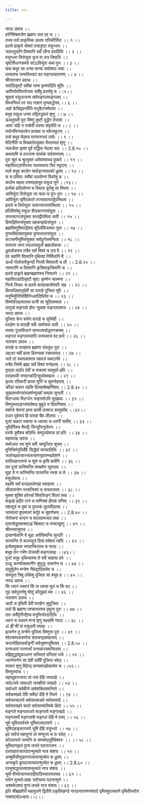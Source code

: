 ```yaml
---
title: ००८

---
```

नारद उवाच ।।  
हरेर्निमेषमात्रेण ब्रह्मणः पात एव च ।।  
तस्य पाते प्राकृतिकः प्रलयः परिकीर्त्तितः ।। १ ।।  
प्रलये प्राकृते चोक्तं तत्रादृष्टा वसुन्धरा ।।  
जलप्लुतानि विश्वानि सर्वे लीना हराविति ।। २ ।।  
वसुन्धरा तिरोभूता कुत्र वा तत्र तिष्ठति ।।  
सृष्टेर्विधानसमये साऽऽविर्भूता कथं पुनः ।। ३ ।।  
कथं बभूव सा धन्या मान्या सर्वाश्रया जया ।।  
तस्याश्च जन्मविस्तारं वद मङ्गलकारणम् ।। ४ ।।  
श्रीनारायण उवाच ।।  
सर्वादिसृष्टौ सर्वेषां जन्म कृष्णादिति श्रुतिः ।।  
आविर्भावस्तिरोभावः सर्वेषु प्रलयेषु च ।।५।।  
श्रूयतां वसुधाजन्म सर्वमङ्गलमङ्गलम् ।।  
विघ्ननिघ्नं परं पाप नाशनं पुण्यवर्द्धनम् ।। ६ ।।  
अहो केचिद्वदन्तीति मधुकैटभमेदसा ।।  
बभूव वसुधा धन्या तद्विरुद्धमतं शृणु ।। ७ ।।  
ऊचतुस्तौ पुरा विष्णुं तुष्टौ युद्धेन तेजसा ।।  
आवां जहि न यत्रोर्वी पयसा संवृतेति च ।। ८ ।।  
तयोर्जीवनकालेन प्रत्यक्षा च भवेत्स्फुटम् ।।  
ततो बभूव मेदश्च मरणानन्तरं तयोः ।। ९ ।।  
मेदिनीति च विख्यातेत्युक्ता यैस्तन्मतं शृणु ।।  
जलधौता कृशा पूर्वं वर्द्धिता मेदसा यतः ।। 2.8.१० ।।  
कथयामि च तज्जन्म सार्थकं सर्वसम्मतम् ।।  
पुरा श्रुतं च श्रुत्युक्तं धर्मवक्त्राच्च पुष्करे ।। ११ ।।  
महाविराट्शरीरस्य जलस्थस्य चिरं स्फुटम् ।।  
मलो बभूव कालेन सर्वाङ्गव्यापको ध्रुवम् ।। १२ ।।  
स च प्रविष्टः सर्वेषां तल्लोम्नां विवरेषु च ।।  
कालेन महता तस्माद्बभूव वसुधा मुने ।।१३।।  
प्रत्येकं प्रतिलोम्नां च स्थिता कूपेषु सा स्थिरा ।।  
आविर्भूता तिरोभूता सा चला च पुनः पुनः ।। १४ ।।  
आविर्भूता सृष्टिकाले तज्जलात्पर्य्युपस्थिता ।।  
प्रलये च तिरोभूता जलाभ्यन्तरवस्थिता ।। १५ ।।  
प्रतिविश्वेषु वसुधा शैलकाननसंयुता ।।  
सप्तसागरसंयुक्ता सप्तद्वीपमिता सती ।। १५ ।।  
हिमाद्रिमेरुसंयुक्ता ग्रहचन्द्रार्कसंयुता ।।  
ब्रह्मविष्णुशिवाद्यैश्च सुरैर्लोकैस्तथा नुता ।। १७ ।।  
पुण्यतीर्थसमायुक्ता पुण्यभारतसंयुता ।।  
काञ्चनीभूमिसंयुक्ता सर्वदुर्गसमन्विता ।। १८ ।।  
पातालाः सप्त तदधस्तदूर्ध्वे ब्रह्मलोककः ।।  
ध्रुवलोकश्च तत्रैव सर्वं विश्वं च तत्र वै ।। १९ ।।  
एवं सर्वाणि विश्वानि पृथिव्यां निर्मितानि वै ।।  
ऊर्ध्वं गोलोकवैकुण्ठौ नित्यौ विश्वपरौ च तौ ।। 2.8.२० ।।  
नश्वराणि च विश्वानि कृत्रिमाकृत्रिमाणि च ।।  
प्रलये प्राकृते ब्रह्मन्ब्रह्मणश्च निपातने ।। २१ ।।  
महाविराडादिसृष्टौ सृष्टः कृष्णेन चात्मना ।।  
नित्ये स्थितः स प्रलये काष्ठाकाशेश्वरैः सह ।। २२ ।।  
क्षित्यधिष्ठातृदेवी सा वाराहे पूजिता सुरैः ।।  
मनुभिर्मुनिभिर्विप्रैर्गन्धर्वादिभिरेव च ।। २३ ।।  
विष्णोर्वराहरूपस्य पत्नी सा श्रुतिसम्मता ।।  
तत्पुत्रो मङ्गलो ज्ञेयः सुयशा मङ्गलात्मजः ।। २४ ।।  
नारद उवाच ।।  
पूजिता केन रूपेण वाराहे च सुरैर्मही ।।  
वराहेण च वाराही सर्वैः सर्वाश्रया सती ।। २५ ।।  
तस्याः पूजाविधानं चाप्यधश्चोद्धरणक्रमम् ।।  
मङ्गलं मङ्गलस्यापि जन्मव्यासं वद प्रभो ।। २६ ।।  
नारायण उवाच ।।  
वाराहे च वराहश्च ब्रह्मणा संस्तुतः पुरा ।।  
उद्दधार महीं हत्वा हिरण्याक्षं रसातलात् ।। २७ ।।  
जले तां स्थापयामास पद्मपत्रं यथाऽर्णवे ।।  
तत्रैव निर्ममे ब्रह्मा सर्वं विश्वं मनोहरम् ।। २८ ।।  
दृष्ट्वा तदधि देवीं च सकामां कामुको हरिः ।।  
वराहरूपी भगवान्कोटिसूर्य्यसमप्रभः ।। २९ ।।  
कृत्वा रतिकरीं शय्यां मूर्त्तिं च सुमनोहराम् ।।  
क्रीडां चकार रहसि दिव्यवर्षमहर्निशम् ।। 2.8.३० ।।  
सुखसम्भोगसंस्पर्शान्मूर्च्छां सम्प्राप सुन्दरी ।।  
विदग्धाया विदग्धेन सङ्गमोऽपि सुखप्रदः ।। ३१ ।।  
विष्णुस्तदङ्गसंश्लेषाद् बुबुधे न दिवानिशम् ।।  
वर्षान्ते चेतनां प्राप्य कामी तत्याज कामुकीम् ।।३२।।  
दधार पूर्वरूपं हि वाराहं चैव लीलया ।।  
पूजां चकार भक्त्या च ध्यात्वा च धरणीं सतीम् ।। ३३ ।।  
धूपैर्दीपैश्च नैवद्यैः सिन्दूरैरनुलेपनः ।।  
वस्त्रैः पुष्पैश्च बलिभिः सम्पूज्योवाच तां हरिः ।। ३४ ।।  
महावराह उवाच ।।  
सर्वाधारा भव शुभे सर्वैः सम्पूजिता शुभम् ।।  
मुनिभिर्मनुभिर्देवैः सिद्धैर्वा मानवादिभिः ।। ३९ ।।  
जलोच्छ्वासाज्जलत्यागगृहारम्भप्रवेशने ।।  
वापीतडागारम्भे च शुभे च कृषि कर्मणि ।। ३६ ।।  
तव पूजां करिष्यन्ति सम्भ्रमेण सुरादयः ।।  
मूढा ये न करिष्यन्ति यास्यन्ति नरकं च ते ।। ३७ ।।  
वसुधोवाच ।।  
वहामि सर्वं वाराहरूपेणाहं तवाज्ञया ।।  
लीलामात्रेण भगवन्विश्वं च सचराचरम् ।। ३८ ।।  
मुक्तां शुक्तिं हरेरर्चां शिवलिङ्गं शिलां तथा ।।  
शङ्खं प्रदीपं रत्नं च माणिक्यं हीरकं मणिम् ।। ३९ ।।  
यज्ञसूत्रं च पुष्पं च पुस्तकं तुलसीदलम् ।।  
जपमालां पुष्पमालां कर्पूरं च सुवर्णकम् ।। 2.8.४० ।।  
गोरोचनां चन्दनं च शालग्रामजलं तथा ।।  
एतान्वोढुमशक्ताऽहं क्लिष्टा च भगवञ्छृणु ।। ४१ ।।  
श्रीभगवानुवाच ।।  
द्रव्याण्येतानि ये मूढा अर्पयिष्यन्ति सुन्दरि ।।  
यास्यन्ति ते कालसूत्रं दिव्यं वर्षशतं त्वयि ।। ४२ ।।  
इत्येवमुक्त्वा भगवान्विरराम च नारद ।।  
बभूव तेन गर्भेण तेजस्वी मङ्गलग्रहः ।।४३।।  
पूजां चक्रुः पृथिव्याश्च ते सर्वे चाज्ञया हरेः ।।  
दध्युः काण्वोक्तमार्गेण तुष्टुवुः स्तवनेन च ।। ४४ ।।  
दद्युर्मूलेन मन्त्रेण नैवेद्यादिकमेव च ।।  
संस्तुता त्रिषु लोकेषु पूजिता सा बभूव ह ।। ४५ ।।  
नारद उवाच ।।  
किं ध्यानं स्तवनं किं वा तस्या मूलं च किं वद ।।  
गूढं सर्वपुराणेषु श्रोतुं कौतूहलं मम ।। ४६ ।।  
नारायण उवाच ।।  
आदौ च पृथिवी देवी वराहेण सुपूजिता ।।  
ततो हि ब्रह्मणा पश्चात्ततश्च पृथुना पुरा ।। ४७ ।।  
ततः सर्वैर्मुनीन्द्रैश्च मनुभिर्नारदादिभिः ।।  
ध्यानं च स्तवनं मन्त्रं शृणु वक्ष्यामि नारद ।। ४८ ।।  
ॐ ह्रीं श्रीं वां वसुधायै स्वाहा ।।  
इत्यनेन तु मन्त्रेण पूजिता विष्णुना पुरा ।। ४९ ।।  
श्वेतचम्पकवर्णाभां शतचन्द्रसमप्रभाम् ।।  
चन्दनोक्षितसर्वाङ्गीं सर्वभूषणभूषिताम् ।। 2.8.५० ।।  
रत्नाधारां रत्नगर्भां रत्नाकरसमन्विताम् ।।  
वह्निशुद्धांशुकाधानां सस्मितां वन्दितां भजे ।। ५१ ।।  
ध्यानेनानेन सा देवी सर्वैर्वै पूजिता भवेत् ।।  
स्तवनं शृणु विप्रेन्द्र कण्वशाखोक्तमेव च ।।५२।।  
विष्णुरुवाच ।।  
यज्ञसूकरजाया त्वं जयं देहि जयावहे ।।  
जयेऽजये जयाधारे जयशीले जयप्रदे ।। ५३ ।।  
सर्वाधारे सर्वबीजे सर्वशक्तिसमन्विते ।।  
सर्वकामप्रदे देवि सर्वेष्टं देहि मे स्थिरे ।। ९४ ।।  
सर्वसस्यालये सर्वसस्याड्ये सर्वसस्यदे ।।  
सर्वसस्यहरे काले सर्वसस्यात्मिके क्षिते ।। ५५ ।।  
मङ्गले मङ्गलाधारे माङ्गल्ये मङ्गलप्रदे ।।  
मङ्गलार्थे मङ्गलांशे मङ्गलं देहि मे परम् ।। ५६ ।।  
भूमे भूमिपसर्वस्वे भूमिपालपरायणे ।।  
भूमिपाहङ्काररूपे भूमिं देहि वसुन्धरे ।। ५७ ।।  
इदं स्तोत्रं महापुण्यं तां सम्पूज्य च यः पठेत् ।।  
कोट्यन्तरे जन्मनि स सम्भवेद्भूमिपेश्वरः ।। ।। ५८ ।।  
भूमिदानकृतं पुण्यं लभते पठनाज्जनः ।।  
दत्तापहारजात्पापान्मुच्यते नात्र संशयः ।। ५९ ।।  
अम्बुवीचीभूखननात्पापान्मुच्येत स ध्रुवम् ।।  
अन्यकूपे कुपदजात्पापान्मुच्येत स ध्रुवम् ।। 2.8.६० ।।  
परभूश्राद्धजात्पापान्मुच्यते नात्र संशयः ।।  
भूमौ वीर्य्यत्यागपापाद्दीपादिस्थापनात्तथा ।। ६१ ।।  
पापेन मुच्यते प्राज्ञः स्तोत्रस्य पठनान्मुने ।।  
अश्वमेधशतं पुण्यं लभते नात्र संशयः।। ६२ ।।  
इति श्रीब्रह्मवैर्त्ते महापुराणे द्वितीये प्रकृतिखण्डे नारदनारायणसंवादे पृथिव्युपाख्याने पृथिवीस्तोत्रं नामाष्टमोऽध्यायः।।८।।
